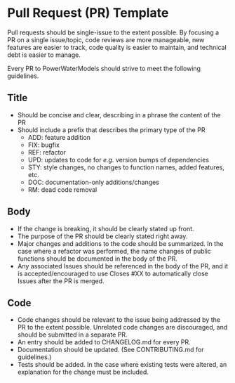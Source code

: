 # Pull Request (PR) Template

Pull requests should be single-issue to the extent possible.
By focusing a PR on a single issue/topic, code reviews are more manageable, new features are easier to track, code quality is easier to maintain, and technical debt is easier to manage.

Every PR to PowerWaterModels should strive to meet the following guidelines.

## Title

- Should be concise and clear, describing in a phrase the content of the PR
- Should include a prefix that describes the primary type of the PR
  - ADD: feature addition
  - FIX: bugfix
  - REF: refactor
  - UPD: updates to code for _e.g._ version bumps of dependencies
  - STY: style changes, no changes to function names, added features, etc.
  - DOC: documentation-only additions/changes
  - RM: dead code removal

## Body

- If the change is breaking, it should be clearly stated up front.
- The purpose of the PR should be clearly stated right away.
- Major changes and additions to the code should be summarized. In the case where a refactor was performed, the name changes of public functions should be documented in the body of the PR.
- Any associated Issues should be referenced in the body of the PR, and it is accepted/encouraged to use Closes #XX to automatically close Issues after the PR is merged.

## Code

- Code changes should be relevant to the issue being addressed by the PR to the extent possible. Unrelated code changes are discouraged, and should be submitted in a separate PR.
- An entry should be added to CHANGELOG.md for every PR.
- Documentation should be updated. (See CONTRIBUTING.md for guidelines.)
- Tests should be added. In the case where existing tests were altered, an explanation for the change must be included.
